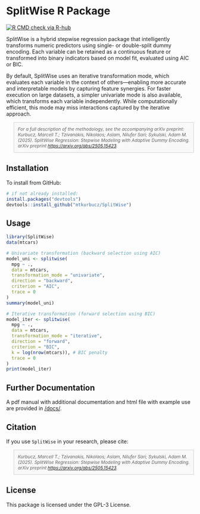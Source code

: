 
<!-- README.md is generated from README.Rmd. Please edit that file -->

# SplitWise R Package

<!-- badges: start -->
[![R CMD check via R-hub](https://github.com/mtkurbucz/SplitWise/actions/workflows/rhub.yaml/badge.svg)](https://github.com/mtkurbucz/SplitWise/actions/workflows/rhub.yaml)
<!-- badges: end -->

SplitWise is a hybrid stepwise regression package that intelligently transforms numeric predictors using single- or double-split dummy encoding. Each variable can be retained as a continuous feature or transformed into binary indicators based on model fit, evaluated using AIC or BIC.

By default, SplitWise uses an iterative transformation mode, which evaluates each variable in the context of others—enabling more accurate and interpretable models by capturing feature synergies. For faster execution on large datasets, a simpler univariate mode is also available, which transforms each variable independently. While computationally efficient, this mode may miss interactions captured by the iterative approach.

<blockquote style="font-size: 85%; font-style: italic; border: 1px solid #ccc; padding: 10px; background-color: #f9f9f9;">
For a full description of the methodology, see the accompanying arXiv preprint: Kurbucz, Marcell T.; Tzivanakis, Nikolaos; Aslam, Nilufer Sari; Sykulski, Adam M. (2025). <i>SplitWise Regression: Stepwise Modeling with Adaptive Dummy Encoding.</i> arXiv preprint <a href="https://arxiv.org/abs/2505.15423">https://arxiv.org/abs/2505.15423</a>.
</blockquote>

## Installation

To install from GitHub:

```r
# if not already installed:
install.packages("devtools")
devtools::install_github("mtkurbucz/SplitWise")
```

## Usage

``` r
library(SplitWise)
data(mtcars)

# Univariate transformation (backward selection using AIC)
model_uni <- splitwise(
  mpg ~ .,
  data = mtcars,
  transformation_mode = "univariate",
  direction = "backward",
  criterion = "AIC",
  trace = 0
)
summary(model_uni)

# Iterative transformation (forward selection using BIC)
model_iter <- splitwise(
  mpg ~ .,
  data = mtcars,
  transformation_mode = "iterative",
  direction = "forward",
  criterion = "BIC",
  k = log(nrow(mtcars)), # BIC penalty
  trace = 0
)
print(model_iter)
```

## Further Documentation

A pdf manual with additional documentation and html file with example use are provided in [/docs/](./docs/).

## Citation

If you use `SplitWise` in your research, please cite:

<blockquote style="font-size: 85%; font-style: italic; border: 1px solid #ccc; padding: 10px; background-color: #f9f9f9;">
Kurbucz, Marcell T.; Tzivanakis, Nikolaos; Aslam, Nilufer Sari; Sykulski, Adam M. (2025). <i>SplitWise Regression: Stepwise Modeling with Adaptive Dummy Encoding.</i> arXiv preprint <a href="https://arxiv.org/abs/2505.15423">https://arxiv.org/abs/2505.15423</a>.
</blockquote>

## License

This package is licensed under the GPL-3 License.
